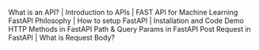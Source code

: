 What is an API? | Introduction to APIs | FAST API for Machine Learning
FastAPI Philosophy | How to setup FastAPI | Installation and Code Demo
HTTP Methods in FastAPI
Path & Query Params in FastAPI
Post Request in FastAPI | What is Request Body?
